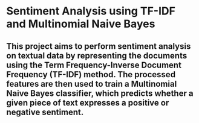 # Sentiment Analysis using TF-IDF and Multinomial Naive Bayes
## This project aims to perform sentiment analysis on textual data by representing the documents using the Term Frequency-Inverse Document Frequency (TF-IDF) method. The processed features are then used to train a Multinomial Naive Bayes classifier, which predicts whether a given piece of text expresses a positive or negative sentiment.


